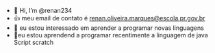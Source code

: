 - 👋 Hi, I’m @renan234
-  👍 meu email de contato é renan.oliveira.marques@escola.pr.gov.br
- 👀 eu estou interessado em aprender a programar novas linguagens
- 🌱eu estou aprendend a programar recentimente a linguagem  de java Script scratch
